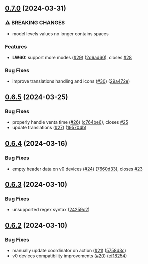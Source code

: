 ## [0.7.0](https://github.com/Michsior14/ha-venta/compare/v0.6.5...v0.7.0) (2024-03-31)


### ⚠ BREAKING CHANGES

* model levels values no longer contains spaces

### Features

* **LW60:** support more modes ([#29](https://github.com/Michsior14/ha-venta/issues/29)) ([2d6ad60](https://github.com/Michsior14/ha-venta/commit/2d6ad602f3f08f807e519967ce178429b460a351)), closes [#28](https://github.com/Michsior14/ha-venta/issues/28)


### Bug Fixes

* improve translations handling and icons ([#30](https://github.com/Michsior14/ha-venta/issues/30)) ([29a472e](https://github.com/Michsior14/ha-venta/commit/29a472e50e075c9e7ff20bfe80413a3661cb8d9e))

## [0.6.5](https://github.com/Michsior14/ha-venta/compare/v0.6.4...v0.6.5) (2024-03-25)


### Bug Fixes

* properly handle venta time ([#26](https://github.com/Michsior14/ha-venta/issues/26)) ([c764be6](https://github.com/Michsior14/ha-venta/commit/c764be629e8609d6cdc57bedb30df3e223c39ff4)), closes [#25](https://github.com/Michsior14/ha-venta/issues/25)
* update translations ([#27](https://github.com/Michsior14/ha-venta/issues/27)) ([195704b](https://github.com/Michsior14/ha-venta/commit/195704b941fee374f2bbaec7907109516262bc92))

## [0.6.4](https://github.com/Michsior14/ha-venta/compare/v0.6.3...v0.6.4) (2024-03-16)


### Bug Fixes

* empty header data on v0 devices ([#24](https://github.com/Michsior14/ha-venta/issues/24)) ([7660d33](https://github.com/Michsior14/ha-venta/commit/7660d339fbf0755d14442463c87d5354b29c02c8)), closes [#23](https://github.com/Michsior14/ha-venta/issues/23)

## [0.6.3](https://github.com/Michsior14/ha-venta/compare/v0.6.2...v0.6.3) (2024-03-10)


### Bug Fixes

* unsupported regex syntax ([24259c2](https://github.com/Michsior14/ha-venta/commit/24259c28052226ba25997b636d38eceb78a19238))

## [0.6.2](https://github.com/Michsior14/ha-venta/compare/v0.6.1...v0.6.2) (2024-03-10)


### Bug Fixes

* manually update coordinator on action ([#21](https://github.com/Michsior14/ha-venta/issues/21)) ([5758d3c](https://github.com/Michsior14/ha-venta/commit/5758d3c960d77b1d0934d76ad295b7df8d9babe6))
* v0 devices compatibility improvements ([#20](https://github.com/Michsior14/ha-venta/issues/20)) ([ef18254](https://github.com/Michsior14/ha-venta/commit/ef182545f22e0a46d02d8889e7097cf3aa6084f2))

